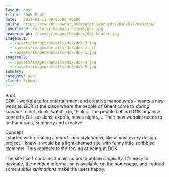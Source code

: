 ```yaml
---
layout: post
title:  "Dok Gent"
date:   2017-01-11 00:00:00 +0200
online: http://student.howest.be/wouter.landuydt/20162017/ma3/dok/
coverimage: /assets/images/previews/dok.jpg
headerimage: /assets/images/headers/dok-header.jpg
imagecol1:
  - /assets/images/details/dok/dok-3.jpg
  - /assets/images/details/dok/dok-2.gif
  - /assets/images/details/dok/dok-1.jpg
imagecol2:
  - /assets/images/details/dok/dok-4.jpg
  - /assets/images/details/dok/dok-5.jpg
summary:
category: Web
client: School
---
```


<span class="post-content-text-subtitle" >Brief</span><br/>
DOK - workplace for entertainment and creative manoeuvres - wants a new website. *DOK* is thé place where the people of Ghent come to *during summer* to eat, drink, watch, do, think,... The people behind DOK organise concerts, DJ-sessions, expo's, movie nights,... Their new website needs to be humorous, summery and creative.

<span class="post-content-text-subtitle" >Concept</span><br/>
I started with creating a *mood- and styleboard*, like almost every design project. I knew it would be a light-themed site with funny little scribbled elements. This represents the feeling of being at DOK.

The site itself contains 3 main colors to obtain *simplicity*. It's easy to navigate, the needed information is available on the homepage, and I added some *subtile animations* make the users happy.

